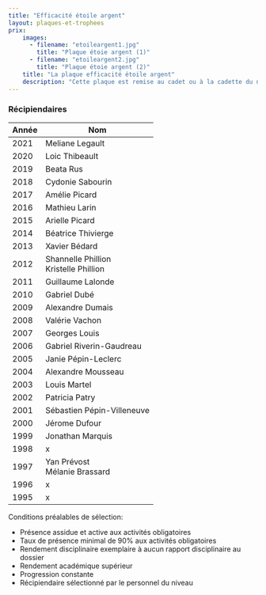 ```yaml
---
title: "Efficacité étoile argent"
layout: plaques-et-trophees
prix: 
    images:
      - filename: "etoileargent1.jpg"
        title: "Plaque étoie argent (1)"
      - filename: "etoileargent2.jpg"
        title: "Plaque étoie argent (2)"
    title: "La plaque efficacité étoile argent"
    description: "Cette plaque est remise au cadet ou à la cadette du niveau étoile argent s'étant le plus distingué par ses qualités d'instructeur, par sa participation aux activités et par son esprit d'équipe."
---
```


### Récipiendaires

| Année | Nom |
| --- | --- |
| 2021 | Meliane Legault |
| 2020 | Loic Thibeault |
| 2019 | Beata Rus |
| 2018 | Cydonie Sabourin |
| 2017 | Amélie Picard |
| 2016 | Mathieu Larin |
| 2015 | Arielle Picard |
| 2014 | Béatrice Thivierge |
| 2013 | Xavier Bédard |
| 2012 | Shannelle Phillion  <br>Kristelle Phillion |
| 2011 | Guillaume Lalonde |
| 2010 | Gabriel Dubé |
| 2009 | Alexandre Dumais |
| 2008 | Valérie Vachon |
| 2007 | Georges Louis |
| 2006 | Gabriel Riverin-Gaudreau |
| 2005 | Janie Pépin-Leclerc |
| 2004 | Alexandre Mousseau |
| 2003 | Louis Martel |
| 2002 | Patricia Patry |
| 2001 | Sébastien Pépin-Villeneuve |
| 2000 | Jérome Dufour |
| 1999 | Jonathan Marquis |
| 1998 | x   |
| 1997 | Yan Prévost  <br>Mélanie Brassard |
| 1996 | x   |
| 1995 | x   |

Conditions préalables de sélection:  
- Présence assidue et active aux activités obligatoires  
- Taux de présence minimal de 90% aux activités obligatoires  
- Rendement disciplinaire exemplaire à aucun rapport disciplinaire au dossier  
- Rendement académique supérieur  
- Progression constante  
- Récipiendaire sélectionné par le personnel du niveau